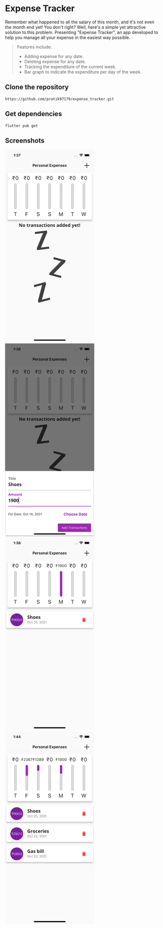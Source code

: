 # Expense Tracker
Remember what happened to all the salary of this month, and it's not even the month end yet! You don't right? Well, here's a simple yet attractive solution to this problem. Presenting "Expense Tracker", an app developed to help you manage all your expense in the easiest way possible. 
>Features include:<br/>
>* Adding expense for any date.<br/>
>* Deleting expense for any date.<br/>
>* Tracking the expenditure of the current week.<br/>
>* Bar graph to indicate the expenditure per day of the week.

## Clone the repository
```
https://github.com/pratik97179/expense_tracker.git
```

## Get dependencies

```
flutter pub get
```

## Screenshots

![Home](/flutter_01.jpeg)
![Home](/flutter_02.jpeg)
![Home](/flutter_03.jpeg)
![Home](/flutter_04.jpeg)